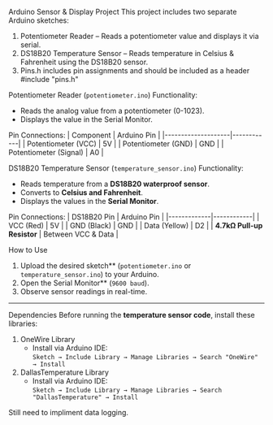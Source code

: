 Arduino Sensor & Display Project
This project includes two separate Arduino sketches:
1. Potentiometer Reader – Reads a potentiometer value and displays it via serial.
2. DS18B20 Temperature Sensor – Reads temperature in Celsius & Fahrenheit using the DS18B20 sensor.
3. Pins.h includes pin assignments and should be included as a header #include "pins.h"



Potentiometer Reader (`potentiometer.ino`)
Functionality:
- Reads the analog value from a potentiometer (0-1023).
- Displays the value in the Serial Monitor.

Pin Connections:
| Component          | Arduino Pin |
|--------------------|------------|
| Potentiometer (VCC) | 5V |
| Potentiometer (GND) | GND |
| Potentiometer (Signal) | A0 |



DS18B20 Temperature Sensor (`temperature_sensor.ino`)
Functionality:
- Reads temperature from a **DS18B20 waterproof sensor**.
- Converts to **Celsius and Fahrenheit**.
- Displays the values in the **Serial Monitor**.

Pin Connections:
| DS18B20 Pin | Arduino Pin |
|-------------|------------|
| VCC (Red)   | 5V |
| GND (Black) | GND |
| Data (Yellow) | D2 |
| **4.7kΩ Pull-up Resistor** | Between VCC & Data |


How to Use
1. Upload the desired sketch** (`potentiometer.ino` or `temperature_sensor.ino`) to your Arduino.
2. Open the Serial Monitor** (`9600 baud`).
3. Observe sensor readings in real-time.

---

Dependencies
Before running the **temperature sensor code**, install these libraries:
1. OneWire Library
   - Install via Arduino IDE:  
     `Sketch → Include Library → Manage Libraries → Search "OneWire" → Install`
2. DallasTemperature Library
   - Install via Arduino IDE:  
     `Sketch → Include Library → Manage Libraries → Search "DallasTemperature" → Install`

Still need to impliment data logging.


